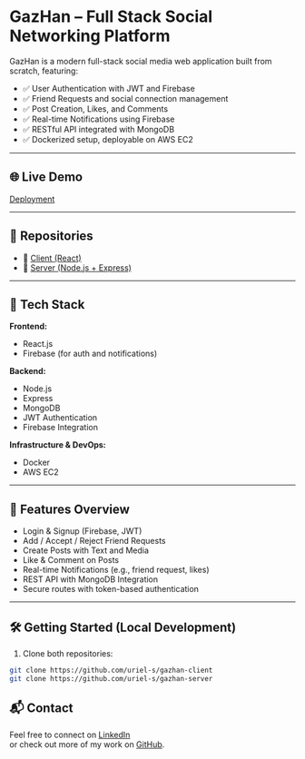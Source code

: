 # GazHan – Full Stack Social Networking Platform

GazHan is a modern full-stack social media web application built from scratch, featuring:

- ✅ User Authentication with JWT and Firebase  
- ✅ Friend Requests and social connection management  
- ✅ Post Creation, Likes, and Comments  
- ✅ Real-time Notifications using Firebase  
- ✅ RESTful API integrated with MongoDB  
- ✅ Dockerized setup, deployable on AWS EC2  

---

## 🌐 Live Demo  
[Deployment](http://51.21.2.255/)

---

## 📁 Repositories

- 🔗 [Client (React)](https://github.com/uriel-s/gazhan-client)  
- 🔗 [Server (Node.js + Express)](https://github.com/uriel-s/gazhan-server)

---

## 🚀 Tech Stack

**Frontend:**  
- React.js  
- Firebase (for auth and notifications)

**Backend:**  
- Node.js  
- Express  
- MongoDB  
- JWT Authentication  
- Firebase Integration

**Infrastructure & DevOps:**  
- Docker  
- AWS EC2  

---

## 📸 Features Overview

- Login & Signup (Firebase, JWT)  
- Add / Accept / Reject Friend Requests  
- Create Posts with Text and Media  
- Like & Comment on Posts  
- Real-time Notifications (e.g., friend request, likes)  
- REST API with MongoDB Integration  
- Secure routes with token-based authentication  

---

## 🛠️ Getting Started (Local Development)

1. Clone both repositories:

```bash
git clone https://github.com/uriel-s/gazhan-client
git clone https://github.com/uriel-s/gazhan-server
```


## 📬 Contact

Feel free to connect on [LinkedIn](https://www.linkedin.com/in/uriel-s/)  
or check out more of my work on [GitHub](https://github.com/uriel-s).
